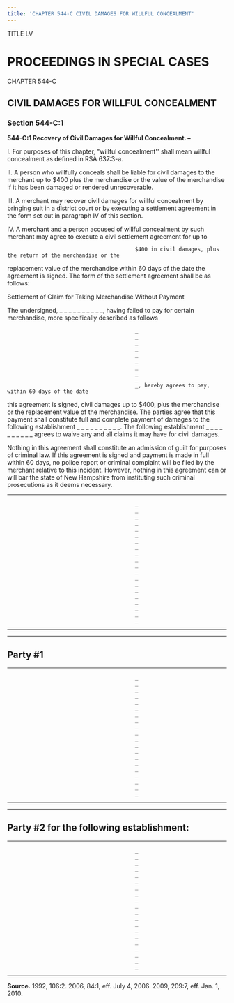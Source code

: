 ```yaml
---
title: 'CHAPTER 544-C CIVIL DAMAGES FOR WILLFUL CONCEALMENT'
---
```


TITLE LV
                                             
PROCEEDINGS IN SPECIAL CASES
============================

CHAPTER 544-C
                                             
CIVIL DAMAGES FOR WILLFUL CONCEALMENT
-------------------------------------

### Section 544-C:1

 **544-C:1 Recovery of Civil Damages for Willful Concealment. –**
                                             
 I. For purposes of this chapter, "willful concealment'' shall mean
willful concealment as defined in RSA 637:3-a.
                                             
 II. A person who willfully conceals shall be liable for civil
damages to the merchant up to 
                                             $400 plus the merchandise or the value of
the merchandise if it has been damaged or rendered unrecoverable.
                                             
 III. A merchant may recover civil damages for willful concealment by
bringing suit in a district court or by executing a settlement agreement
in the form set out in paragraph IV of this section.
                                             
 IV. A merchant and a person accused of willful concealment by such
merchant may agree to execute a civil settlement agreement for up to

                                             $400 in civil damages, plus the return of the merchandise or the
replacement value of the merchandise within 60 days of the date the
agreement is signed. The form of the settlement agreement shall be as
follows:

Settlement of Claim for Taking Merchandise Without Payment


                                             
 The undersigned, 
                                             _
                                             _
                                             _
                                             _
                                             _
                                             _
                                             _
                                             _
                                             _
                                             _, having failed to pay for
certain merchandise, more specifically described as follows

                                             _
                                             _
                                             _
                                             _
                                             _
                                             _
                                             _
                                             _
                                             _
                                             _, hereby agrees to pay, within 60 days of the date
this agreement is signed, civil damages up to 
                                             $400, plus the
merchandise or the replacement value of the merchandise. The parties
agree that this payment shall constitute full and complete payment of
damages to the following establishment 
                                             _
                                             _
                                             _
                                             _
                                             _
                                             _
                                             _
                                             _
                                             _
                                             _. The
following establishment 
                                             _
                                             _
                                             _
                                             _
                                             _
                                             _
                                             _
                                             _
                                             _
                                             _ agrees to waive any and all
claims it may have for civil damages.
                                             
 Nothing in this agreement shall constitute an admission of guilt for
purposes of criminal law. If this agreement is signed and payment is
made in full within 60 days, no police report or criminal complaint will
be filed by the merchant relative to this incident. However, nothing in
this agreement can or will bar the state of New Hampshire from
instituting such criminal prosecutions as it deems necessary.

  ------------------------------------------
  
                                             _
                                             _
                                             _
                                             _
                                             _
                                             _
                                             _
                                             _
                                             _
                                             _
                                             _
                                             _
                                             _
                                             _
                                             _
                                             _
                                             _
                                             _
                                             _
                                             _
  ------------------------------------------

  -----------
  Party 
                                             #1
  -----------

  ------------------------------------------
  
                                             _
                                             _
                                             _
                                             _
                                             _
                                             _
                                             _
                                             _
                                             _
                                             _
                                             _
                                             _
                                             _
                                             _
                                             _
                                             _
                                             _
                                             _
                                             _
                                             _
  ------------------------------------------

  --------------------------------------------
  Party 
                                             #2 for the following establishment:
  --------------------------------------------

  ------------------------------------------
  
                                             _
                                             _
                                             _
                                             _
                                             _
                                             _
                                             _
                                             _
                                             _
                                             _
                                             _
                                             _
                                             _
                                             _
                                             _
                                             _
                                             _
                                             _
                                             _
                                             _
  ------------------------------------------

**Source.** 1992, 106:2. 2006, 84:1, eff. July 4, 2006. 2009, 209:7,
eff. Jan. 1, 2010.

